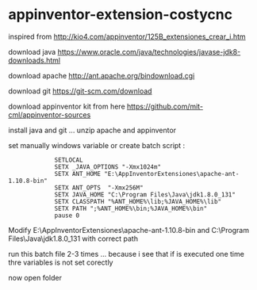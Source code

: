 # appinventor-extension-costycnc

inspired from http://kio4.com/appinventor/125B_extensiones_crear_i.htm

download java https://www.oracle.com/java/technologies/javase-jdk8-downloads.html

download apache http://ant.apache.org/bindownload.cgi

download git  https://git-scm.com/download

download appinventor kit from here  https://github.com/mit-cml/appinventor-sources

install java and git ... unzip apache and appinventor

set manually windows variable or create batch script :

                 SETLOCAL
                 SETX _JAVA_OPTIONS "-Xmx1024m"
                 SETX ANT_HOME "E:\AppInventorExtensiones\apache-ant-1.10.8-bin"
                 SETX ANT_OPTS  "-Xmx256M"
                 SETX JAVA_HOME "C:\Program Files\Java\jdk1.8.0_131" 
                 SETX CLASSPATH "%ANT_HOME%\lib;%JAVA_HOME%\lib"
                 SETX PATH ";%ANT_HOME%\bin;%JAVA_HOME%\bin"
                 pause 0
                 
 Modify  E:\AppInventorExtensiones\apache-ant-1.10.8-bin and C:\Program Files\Java\jdk1.8.0_131  with correct path 
 
 run this batch file 2-3 times ... because i see that if is executed one time thre variables is not set corectly 
 
 now open folder 
                 
